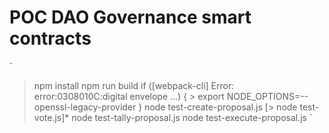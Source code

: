# POC DAO Governance smart contracts

`
> npm install
> npm run build
if ([webpack-cli] Error: error:0308010C:digital envelope ...) {
	> export NODE_OPTIONS=--openssl-legacy-provider
}
> node test-create-proposal.js
[> node test-vote.js]*
> node test-tally-proposal.js
> node test-execute-proposal.js
`
